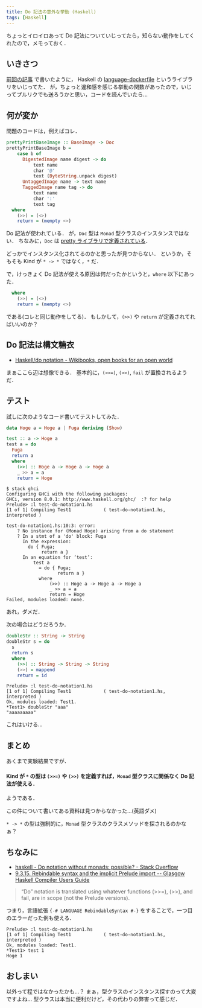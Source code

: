 ```yaml
---
title: Do 記法の意外な挙動 (Haskell)
tags: [Haskell]
---
```


ちょっとイロイロあって Do 記法についていじってたら，知らない動作をしてくれたので，メモっておく．

## いきさつ

[前回の記事](/posts/2017-04-02-want-to-make-docker-merge.html) で書いたように， Haskell の [language-dockerfile](https://hackage.haskell.org/package/language-dockerfile-0.3.5.0) というライブラリをいじってた．
が，ちょっと違和感を感じる挙動の関数があったので，いじってプルリクでも送ろうかと思い，コードを読んでいたら...

## 何が変か

問題のコードは，例えばコレ．

```haskell
prettyPrintBaseImage :: BaseImage -> Doc
prettyPrintBaseImage b =
    case b of
      DigestedImage name digest -> do
          text name
          char '@'
          text (ByteString.unpack digest)
      UntaggedImage name -> text name
      TaggedImage name tag -> do
          text name
          char ':'
          text tag
  where
    (>>) = (<>)
    return = (mempty <>)
```

Do 記法が使われている．
が，`Doc` 型は `Monad` 型クラスのインスタンスではない．
ちなみに，`Doc` は [pretty ライブラリで定義されている](https://hackage.haskell.org/package/pretty-1.1.3.3/docs/Text-PrettyPrint.html#t:Doc)．

どっかでインスタンス化されてるのかと思ったが見つからない．
というか，そもそも Kind が `* -> *` ではなく，`*` だ．

で，けっきょく Do 記法が使える原因は何だったかというと，`where` 以下にあった．

```haskell
  where
    (>>) = (<>)
    return = (mempty <>)
```

である(コレと同じ動作をしてる)．
もしかして，`(>>)` や `return` が定義されてればいいのか？

## Do 記法は構文糖衣

- [Haskell/do notation - Wikibooks, open books for an open world](https://en.wikibooks.org/wiki/Haskell/do_notation)

まぁここら辺は想像できる．
基本的に，`(>>=)`, `(>>)`, `fail` が置換されるようだ．

## テスト

試しに次のようなコード書いてテストしてみた．

```haskell
data Hoge a = Hoge a | Fuga deriving (Show)

test :: a -> Hoge a
test a = do
  Fuga
  return a
  where
    (>>) :: Hoge a -> Hoge a -> Hoge a
    _ >> a = a
    return = Hoge
```

```
$ stack ghci
Configuring GHCi with the following packages:
GHCi, version 8.0.1: http://www.haskell.org/ghc/  :? for help
Prelude> :l test-do-notation1.hs
[1 of 1] Compiling Test1            ( test-do-notation1.hs, interpreted )

test-do-notation1.hs:10:3: error:
    ? No instance for (Monad Hoge) arising from a do statement
    ? In a stmt of a 'do' block: Fuga
      In the expression:
        do { Fuga;
             return a }
      In an equation for ‘test’:
          test a
            = do { Fuga;
                   return a }
            where
                (>>) :: Hoge a -> Hoge a -> Hoge a
                _ >> a = a
                return = Hoge
Failed, modules loaded: none.
```

あれ，ダメだ．

次の場合はどうだろうか．

```haskell
doubleStr :: String -> String
doubleStr s = do
  s
  return s
  where
    (>>) :: String -> String -> String
    (>>) = mappend
    return = id
```

```
Prelude> :l test-do-notation1.hs
[1 of 1] Compiling Test1            ( test-do-notation1.hs, interpreted )
Ok, modules loaded: Test1.
*Test1> doubleStr "aaa"
"aaaaaaaaa"
```

これはいける...

## まとめ

あくまで実験結果ですが．

#### Kind が `*` の型は `(>>=)` や `(>>)` を定義すれば，`Monad` 型クラスに関係なく Do 記法が使える．

ようである．

この件について書いてある資料は見つからなかった...(英語ダメ)

`* -> *` の型は強制的に，`Monad` 型クラスのクラスメソッドを探されるのかなぁ？

## ちなみに

- [haskell - Do notation without monads: possible? - Stack Overflow](http://stackoverflow.com/questions/6433703/do-notation-without-monads-possible)
- [9.3.15. Rebindable syntax and the implicit Prelude import -- Glasgow Haskell Compiler <release> Users Guide](https://downloads.haskell.org/~ghc/8.0.1/docs/html/users_guide/glasgow_exts.html#rebindable-syntax-and-the-implicit-prelude-import)

>“Do” notation is translated using whatever functions (>>=), (>>), and fail, are in scope (not the Prelude versions).

つまり，言語拡張 `{-# LANGUAGE RebindableSyntax #-}` をすることで，一つ目のエラーだった例も使える．

```
Prelude> :l test-do-notation1.hs
[1 of 1] Compiling Test1            ( test-do-notation1.hs, interpreted )
Ok, modules loaded: Test1.
*Test1> test 1
Hoge 1
```

## おしまい

以外って程ではなかったかも...？
まぁ，型クラスのインスタンス探すのって大変ですよね...
型クラスは本当に便利だけど，その代わりの弊害って感じだ．
